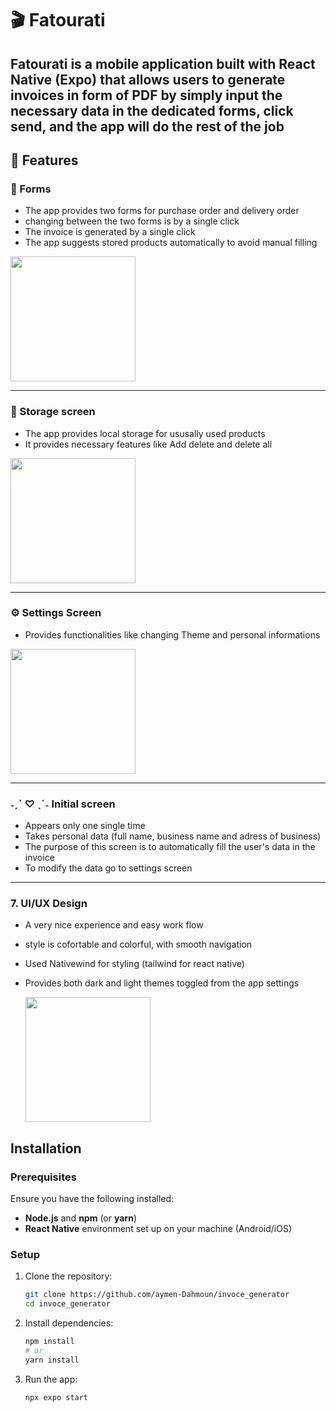 # 🎬 Fatourati

**Fatourati** is a mobile application built with **React Native (Expo)** that allows users to generate invoices in form of PDF by simply input the necessary data in the dedicated forms, click send, and the app will do the rest of the job
---

## 🚀 Features

### 📝 Forms
- The app provides two forms for purchase order and delivery order
- changing between the two forms is by a single click
- The invoice is generated by a single click
- The app suggests stored products automatically to avoid manual filling
<img src="https://github.com/user-attachments/assets/7eb002ae-02d4-442f-af09-c5c56790c39e" width="200"/>

---

### 💾 Storage screen
- The app provides local storage for ususally used products
- It provides necessary features like Add delete and delete all
  
<img src="https://github.com/user-attachments/assets/18e73a4a-3b1e-48ce-97f0-63cc231f96f7" width="200"/>

---


### ⚙️ Settings Screen
- Provides functionalities like changing Theme and personal informations
  
<img src="https://github.com/user-attachments/assets/43530a65-8ca1-47bf-9329-8d175ba9b19f" width="200"/>

---

### ˗ˏˋ ♡ ˎˊ˗ Initial screen
- Appears only one single time
- Takes personal data (full name, business name and adress of business)
- The purpose of this screen is to automatically fill the user's data in the invoice
- To modify the data go to settings screen 

---

### 7. **UI/UX Design**

* A very nice experience and easy work flow
* style is cofortable and colorful, with smooth navigation
* Used Nativewind for styling (tailwind for react native)
* Provides both dark and light themes toggled from the app settings

  <img src="https://github.com/user-attachments/assets/337a893d-ca6d-4654-90d1-0b19a6d131b9" width="200"/>



## Installation

### Prerequisites

Ensure you have the following installed:

* **Node.js** and **npm** (or **yarn**)
* **React Native** environment set up on your machine (Android/iOS)

### Setup

1. Clone the repository:

   ```bash
   git clone https://github.com/aymen-Dahmoun/invoce_generator
   cd invoce_generator
   ```

2. Install dependencies:

   ```bash
   npm install
   # or
   yarn install
   ```
3. Run the app:


     ```bash
     npx expo start
     ```

